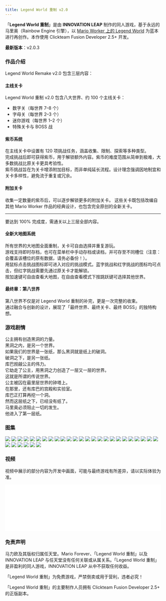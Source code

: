 ```yaml
---
title: Legend World 重制 v2.0
---
```


「**Legend World 重制**」是由 **INNOVATION LEAP** 制作的同人游戏，基于永远的马里奥（Rainbow Engine 引擎），以 [Mario Worker 上的 Legend World](/cn/legend-world-remake/legend-world-on-mario-worker) 为蓝本进行再创作。本作使用 Clickteam Fusion Developer 2.5+ 开发。

**最新版本**：v2.0.3

### 作品介绍
Legend World Remake v2.0 包含三层内容：

#### 主线关卡
Legend World 重制 v2.0 包含八大世界、约 100 个主线关卡：  
- 数字关（每世界 7–8 个）  
- 字母关（每世界 2–3 个）  
- 迷你游戏（每世界 1–2 个）  
- 特殊关卡与 BOSS 战

#### 紫币系统
在主线关卡中设置有 120 项挑战任务，涵盖收集、限制、探索等多种类型。  
完成挑战后即可获得紫币，用于解锁额外内容。紫币的难度范围从简单到极难，大多数挑战比原关卡更具考验性。  
紫币挑战旨在为关卡增添附加目标，而非单纯延长流程。设计理念强调因地制宜和关卡多样性，避免流于重复或冗余。

#### 附加关卡
收集一定数量的紫币后，可以逐步解锁更多的附加关卡。
这些关卡既包括改编自其他 Mario Worker 作品的经典设计，也包含完全原创的全新关卡。

---

要达到 100% 完成度，需通关以上三层全部内容。

#### 全新大地图系统
所有世界的大地图全面重制，关卡可自由选择并重复游玩。  
游戏支持即时存档，也可在菜单栏中手动存档或读档，并可存至不同槽位（注意：会覆盖该槽位的原有数据，请务必备份！）。  
用鼠标点击挑战图标即可进入对应的挑战模式。蓝字挑战和红字挑战的图标均可点击，但红字挑战需要先通过原关卡才能解锁。  
按加速键可自由查看大地图，在自由查看模式下按跳跃键可选择其他世界。

#### 最终章：第八世界
第八世界不仅是对 Legend World 重制的补完，更是一次完整的收束。  
通过融合与创新的设计，展现了「最终世界、最终关卡、最终 BOSS」的独特构想。

### 游戏剧情
公主拥有创造黑洞的力量。  
黑洞之内，是另一个世界。  
如果我们的世界是一张纸，那么黑洞就是纸上的破洞。  
破洞之下，是另一张纸。  
库巴觊觎公主的伟力。  
它劫走了公主，用黑洞之力创造了一层又一层的世界。  
这就是所谓的传说世界。  
公主被囚在最里层世界的钟塔上。  
在那里，还有库巴的宫殿和实验室。  
库巴正打算再挖一个洞。  
然而这层纸之下，已经没有纸了。  
马里奥必须阻止一切的发生。  
他进入了第一层纸。  

### 图集

<div class="image-gallery">
<img src="/images/lwr2.0/lwr2.0-title.webp" />
<img src="/images/lwr2.0/lwr2.0-sgr.webp" />
<img src="/images/lwr2.0/lwr2.0-map2.webp" />
<img src="/images/lwr2.0/lwr2.0-1-1.webp" />
<img src="/images/lwr2.0/lwr2.0-1-b.webp" />
<img src="/images/lwr2.0/lwr2.0-2-4.webp" />
<img src="/images/lwr2.0/lwr2.0-3-3.webp" />
<img src="/images/lwr2.0/lwr2.0-3-6.webp" />
<img src="/images/lwr2.0/lwr2.0-4-2.webp" />
<img src="/images/lwr2.0/lwr2.0-4-5.webp" />
<img src="/images/lwr2.0/lwr2.0-4-boss.webp" />
<img src="/images/lwr2.0/lwr2.0-5-2.webp" />
<img src="/images/lwr2.0/lwr2.0-5-5.webp" />
<img src="/images/lwr2.0/lwr2.0-6-2.webp" />
<img src="/images/lwr2.0/lwr2.0-6-a.webp" />
<img src="/images/lwr2.0/lwr2.0-6-6.webp" />
<img src="/images/lwr2.0/lwr2.0-7-2.webp" />
<img src="/images/lwr2.0/lwr2.0-8-2.webp" />
<img src="/images/lwr2.0/lwr2.0-8-4.webp" />
<img src="/images/lwr2.0/lwr2.0-8-6.webp" />
<img src="/images/lwr2.0/lwr2.0-8-7.webp" />
<img src="/images/lwr2.0/lwr2.0-8-p1.webp" />
<img src="/images/lwr2.0/lwr2.0-8-p2.webp" />
<img src="/images/lwr2.0/lwr2.0-8-p3.webp" />
<img src="/images/lwr2.0/lwr2.0-8-p4.webp" />
<img src="/images/lwr2.0/lwr2.0-8-q.webp" />
<img src="/images/lwr2.0/lwr2.0-title-finale.webp" />
<img src="/images/lwr2.0/lwr2.0-bj.webp" />
<img src="/images/lwr2.0/lwr2.0-minix.webp" />
<img src="/images/lwr2.0/lwr2.0-gc.webp" />
<img src="/images/lwr2.0/lwr2.0-ex.webp" />
</div>

### 视频
视频中展示的部分内容为开发中画面，可能与最终游戏有所差异，请以实际体验为准。

<iframe style="width: 100%;" src="//player.bilibili.com/player.html?isOutside=true&aid=115112488798956&bvid=BV1J7hRzEEPi&cid=32032951466&p=1&autoplay=0" scrolling="no" border="0" frameborder="no" framespacing="0" allowfullscreen="true"></iframe>

### 免责声明
马力欧及其版权归属任天堂。Mario Forever、「Legend World 重制」以及 INNOVATION LEAP 与任天堂没有任何关联或从属关系。「Legend World 重制」是非盈利的同人游戏，INNOVATION LEAP 从中不获取任何收益。

「Legend World 重制」为免费游戏，严禁倒卖或用于营利，违者必究！

「Legend World 重制」的主要制作人员拥有 Clickteam Fusion Developer 2.5+ 的正版副本。
